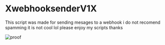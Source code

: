 # XwebhooksenderV1X



This script was made for sending mesages to a webhook 
i do not recomend spamming it is not cool lol 
please enjoy my scripts thanks




![proof](https://github.com/ritepro/XwebhooksenderV1X/assets/147250401/f16bab23-283a-4c10-9106-85734e7b6f37)
